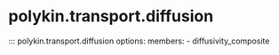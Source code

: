 # polykin.transport.diffusion

::: polykin.transport.diffusion
    options:
        members:
            - diffusivity_composite
